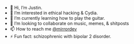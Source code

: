 - 👋 Hi, I’m Justin.
- 👀 I’m interested in ethical hacking & Cydia.
- 🌱 I’m currently learning how to play the guitar.
- 💞️ I’m looking to collaborate on music, memes, & shitposts
- 📫 How to reach me [@mirrordev](https://www.linktr.ee/jvestman)
- ⚡ Fun fact: schizophrenic with bipolar 2 disorder.

<!---
MINSHFOX/MINSHFOX is a ✨ special ✨ repository because its `README.md` (this file) appears on your GitHub profile.
You can click the Preview link to take a look at your changes.
--->

